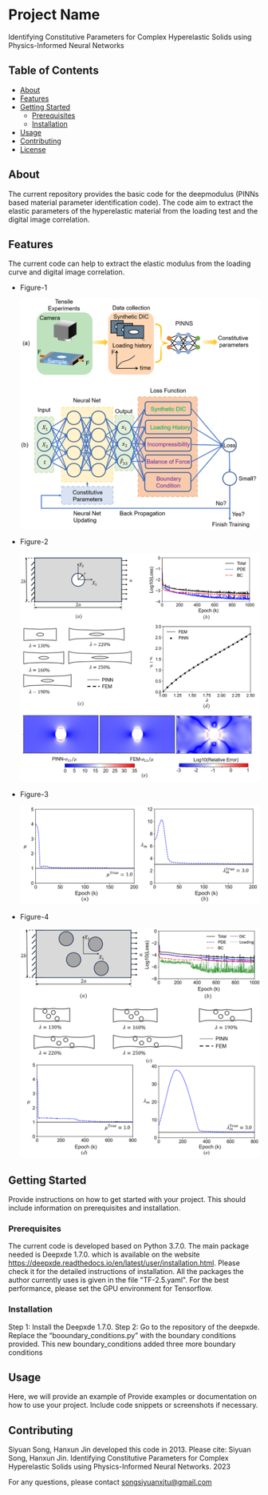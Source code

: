 # Project Name

Identifying Constitutive Parameters for Complex Hyperelastic Solids using Physics-Informed Neural Networks

## Table of Contents

- [About](#about)
- [Features](#features)
- [Getting Started](#getting-started)
  - [Prerequisites](#prerequisites)
  - [Installation](#installation)
- [Usage](#usage)
- [Contributing](#contributing)
- [License](#license)

## About

The current repository provides the basic code for the deepmodulus (PINNs based material parameter identification code). The code aim to extract the elastic parameters of the hyperelastic material from the loading test and the digital image correlation.

## Features

The current code can help to extract the elastic modulus from the loading curve and digital image correlation.
- Figure-1
  
  ![Diagram of the PINNs](\Figure\Figure-1.png)


- Figure-2
  
  ![Forward_Problem](\Figure\Figure-2.png)

- Figure-3
  
  ![Inverse_Problem_without_DIC](\Figure\Figure-3.png)

- Figure-4
  
  ![Inverse_Problem_with_DIC](\Figure\Figure-4.png)

## Getting Started

Provide instructions on how to get started with your project. This should include information on prerequisites and installation.

### Prerequisites

The current code is developed based on Python 3.7.0. The main package needed is  Deepxde 1.7.0. which is available on the website https://deepxde.readthedocs.io/en/latest/user/installation.html. Please check it for the detailed instructions of installation. All the packages the author currently uses is given in the file "TF-2.5.yaml". For the best performance, please set the GPU environment for Tensorflow.

### Installation

Step 1:
Install the Deepxde 1.7.0.
Step 2:
Go to the repository of the deepxde. Replace the “booundary_conditions.py” with the boundary conditions provided. This new boundary_conditions added three more boundary conditions

## Usage

Here, we will provide an example of 
Provide examples or documentation on how to use your project. Include code snippets or screenshots if necessary.

## Contributing

Siyuan Song, Hanxun Jin developed this code in 2013.
Please cite:
Siyuan Song, Hanxun Jin. Identifying Constitutive Parameters for Complex Hyperelastic Solids using Physics-Informed Neural Networks. 2023

For any questions, please contact
songsiyuanxjtu@gmail.com


